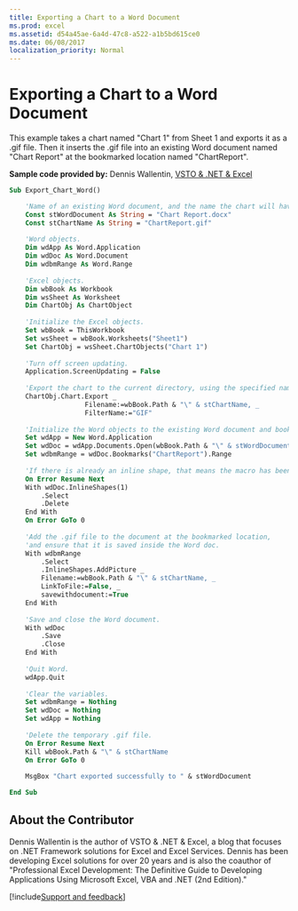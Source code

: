 ```yaml
---
title: Exporting a Chart to a Word Document
ms.prod: excel
ms.assetid: d54a45ae-6a4d-47c8-a522-a1b5bd615ce0
ms.date: 06/08/2017
localization_priority: Normal
---
```



# Exporting a Chart to a Word Document

This example takes a chart named &quot;Chart 1&quot; from Sheet 1 and exports it as a .gif file. Then it inserts the .gif file into an existing Word document named &quot;Chart Report&quot; at the bookmarked location named &quot;ChartReport&quot;.

 **Sample code provided by:** Dennis Wallentin, [VSTO & .NET & Excel](https://xldennis.wordpress.com/)



```vb
Sub Export_Chart_Word()

    'Name of an existing Word document, and the name the chart will have when exported.
    Const stWordDocument As String = "Chart Report.docx"
    Const stChartName As String = "ChartReport.gif"
    
    'Word objects.
    Dim wdApp As Word.Application
    Dim wdDoc As Word.Document
    Dim wdbmRange As Word.Range
    
    'Excel objects.
    Dim wbBook As Workbook
    Dim wsSheet As Worksheet
    Dim ChartObj As ChartObject
    
    'Initialize the Excel objects.
    Set wbBook = ThisWorkbook
    Set wsSheet = wbBook.Worksheets("Sheet1")
    Set ChartObj = wsSheet.ChartObjects("Chart 1")
    
    'Turn off screen updating.
    Application.ScreenUpdating = False
    
    'Export the chart to the current directory, using the specified name, and save the chart as a .gif
    ChartObj.Chart.Export _
                   Filename:=wbBook.Path & "\" & stChartName, _
                   FilterName:="GIF"
    
    'Initialize the Word objects to the existing Word document and bookmark.
    Set wdApp = New Word.Application
    Set wdDoc = wdApp.Documents.Open(wbBook.Path & "\" & stWordDocument)
    Set wdbmRange = wdDoc.Bookmarks("ChartReport").Range
    
    'If there is already an inline shape, that means the macro has been run before - clean up any artifacts.
    On Error Resume Next
    With wdDoc.InlineShapes(1)
        .Select
        .Delete
    End With
    On Error GoTo 0
    
    'Add the .gif file to the document at the bookmarked location,
    'and ensure that it is saved inside the Word doc.
    With wdbmRange
        .Select
        .InlineShapes.AddPicture _
        Filename:=wbBook.Path & "\" & stChartName, _
        LinkToFile:=False, _
        savewithdocument:=True
    End With
    
    'Save and close the Word document.
    With wdDoc
        .Save
        .Close
    End With
    
    'Quit Word.
    wdApp.Quit
    
    'Clear the variables.
    Set wdbmRange = Nothing
    Set wdDoc = Nothing
    Set wdApp = Nothing
    
    'Delete the temporary .gif file.
    On Error Resume Next
    Kill wbBook.Path & "\" & stChartName
    On Error GoTo 0
    
    MsgBox "Chart exported successfully to " & stWordDocument

End Sub
```


## About the Contributor
<a name="AboutContributor"> </a>

Dennis Wallentin is the author of VSTO & .NET & Excel, a blog that focuses on .NET Framework solutions for Excel and Excel Services. Dennis has been developing Excel solutions for over 20 years and is also the coauthor of "Professional Excel Development: The Definitive Guide to Developing Applications Using Microsoft Excel, VBA and .NET (2nd Edition)."

[!include[Support and feedback](~/includes/feedback-boilerplate.md)]